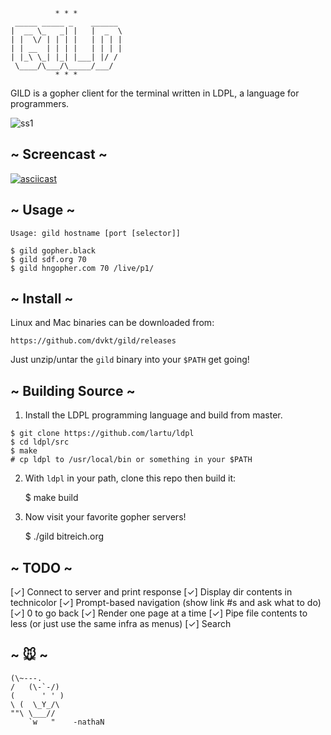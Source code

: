               * * *
     _____ _____ _    ______ 
    |  __ \_   _| |   |  _  \
    | |  \/ | | | |   | | | |
    | | __  | | | |   | | | |
    | |_\ \_| |_| |___| |/ / 
     \____/\___/\_____/___/  
              * * *

GILD is a gopher client for the terminal written in LDPL, a language
for programmers. 

![ss1](https://user-images.githubusercontent.com/41523880/56380327-c3ecb680-61c6-11e9-9e6d-6d797b39a7c1.jpeg)

## ~ Screencast ~

[![asciicast](https://asciinema.org/a/p0Ywy6fQBXRZm7sQU4OC5HeJK.svg)](https://asciinema.org/a/p0Ywy6fQBXRZm7sQU4OC5HeJK)
                    
## ~ Usage ~

    Usage: gild hostname [port [selector]]
    
    $ gild gopher.black
    $ gild sdf.org 70
    $ gild hngopher.com 70 /live/p1/

## ~ Install ~

Linux and Mac binaries can be downloaded from:

    https://github.com/dvkt/gild/releases

Just unzip/untar the `gild` binary into your `$PATH` get going!

## ~ Building Source ~

1. Install the LDPL programming language and build from master.

```
$ git clone https://github.com/lartu/ldpl
$ cd ldpl/src
$ make
# cp ldpl to /usr/local/bin or something in your $PATH
```

2. With `ldpl` in your path, clone this repo then build it:

    $ make build

3. Now visit your favorite gopher servers!

    $ ./gild bitreich.org

## ~ TODO ~

[✓] Connect to server and print response 
[✓] Display dir contents in technicolor
[✓] Prompt-based navigation (show link #s and ask what to do)
[✓] 0 to go back 
[✓] Render one page at a time
[✓] Pipe file contents to less (or just use the same infra as menus)
[✓] Search

## ~ 🐭 ~

    (\~---.
    /   (\-`-/)
    (      ' ' )
    \ (  \_Y_/\
    ""\ \___//
        `w   "    -nathaN 